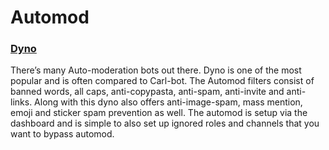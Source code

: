 # Automod

### [Dyno](https://dyno.gg)

There’s many Auto-moderation bots out there. Dyno is one of the most popular and is often compared to Carl-bot. The Automod filters consist of banned words, all caps, anti-copypasta, anti-spam, anti-invite and anti-links. Along with this dyno also offers anti-image-spam, mass mention, emoji and sticker spam prevention as well. The automod is setup via the dashboard and is simple to also set up ignored roles and channels that you want to bypass automod.
